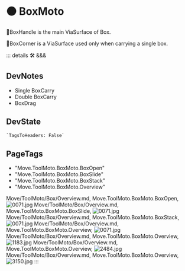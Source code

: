 
# 🟠 <moto>BoxMoto</moto>

🔻<via>BoxHandle</via> is the main ViaSurface of Box.

🔻<via>BoxCorner</via> is a ViaSurface used only when carrying a single box.

::: details 🛠 <dev>&&&</dev>

## DevNotes

- Single BoxCarry
- Double BoxCarry
- BoxDrag

## DevState

```py
`TagsToHeaders: False`
```

<h2>PageTags</h2>

- "Move.ToolMoto.BoxMoto.BoxOpen"
- "Move.ToolMoto.BoxMoto.BoxSlide"
- "Move.ToolMoto.BoxMoto.BoxStack"
- "Move.ToolMoto.BoxMoto.Overview"

Move/ToolMoto/Box/Overview.md, <dev>Move.ToolMoto.BoxMoto.BoxOpen</dev>, ![0071.jpg](/PaperPhoto/0071.jpg)
Move/ToolMoto/Box/Overview.md, <dev>Move.ToolMoto.BoxMoto.BoxSlide</dev>, ![0071.jpg](/PaperPhoto/0071.jpg)
Move/ToolMoto/Box/Overview.md, <dev>Move.ToolMoto.BoxMoto.BoxStack</dev>, ![0071.jpg](/PaperPhoto/0071.jpg)
Move/ToolMoto/Box/Overview.md, <dev>Move.ToolMoto.BoxMoto.Overview</dev>, ![0071.jpg](/PaperPhoto/0071.jpg)
Move/ToolMoto/Box/Overview.md, <dev>Move.ToolMoto.BoxMoto.Overview</dev>, ![1183.jpg](/PaperPhoto/1183.jpg)
Move/ToolMoto/Box/Overview.md, <dev>Move.ToolMoto.BoxMoto.Overview</dev>, ![2484.jpg](/PaperPhoto/2484.jpg)
Move/ToolMoto/Box/Overview.md, <dev>Move.ToolMoto.BoxMoto.Overview</dev>, ![3150.jpg](/PaperPhoto/3150.jpg)
:::
